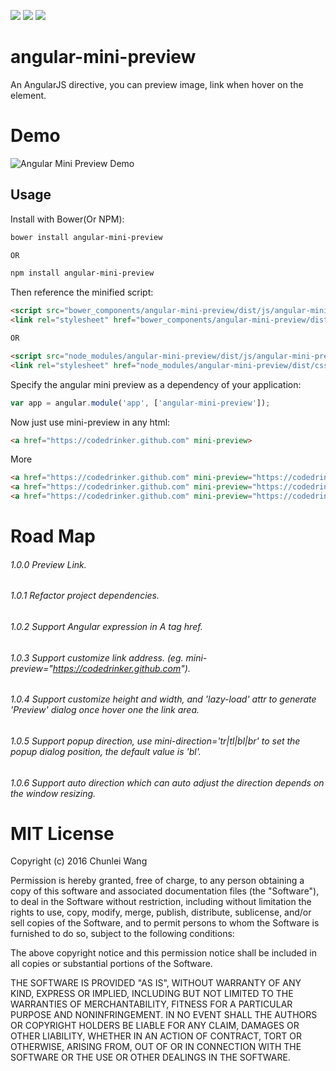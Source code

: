 ![](https://img.shields.io/badge/bower-1.0.6-green.svg) ![](https://img.shields.io/badge/npm-1.0.6-red.svg) ![](https://img.shields.io/github/license/mashape/apistatus.svg)

# angular-mini-preview
An AngularJS directive, you can preview image, link when hover on the element.

# Demo
![Angular Mini Preview Demo](https://codedrinker.github.io/repository/asserts/angular-mini-preview.gif)

## Usage

Install with Bower(Or NPM):

```bash
bower install angular-mini-preview

OR

npm install angular-mini-preview
```

Then reference the minified script:

```html
<script src="bower_components/angular-mini-preview/dist/js/angular-mini-preview.min.js"></script>
<link rel="stylesheet" href="bower_components/angular-mini-preview/dist/css/angular-mini-preview.min.css">

OR

<script src="node_modules/angular-mini-preview/dist/js/angular-mini-preview.min.js"></script>
<link rel="stylesheet" href="node_modules/angular-mini-preview/dist/css/angular-mini-preview.min.css">

```

Specify the angular mini preview as a dependency of your application:

```js
var app = angular.module('app', ['angular-mini-preview']);
```

Now just use mini-preview in any html:
```html
<a href="https://codedrinker.github.com" mini-preview>
```
More
```html
<a href="https://codedrinker.github.com" mini-preview="https://codedrinker.github.com">
<a href="https://codedrinker.github.com" mini-preview="https://codedrinker.github.com" lazy-load="true">
<a href="https://codedrinker.github.com" mini-preview="https://codedrinker.github.com" lazy-load="true" mini-width="300px">
```

# Road Map
###### 1.0.0 Preview Link.
###### 1.0.1 Refactor project dependencies.
###### 1.0.2 Support Angular expression in A tag href.
###### 1.0.3 Support customize link address. (eg. mini-preview="https://codedrinker.github.com").
###### 1.0.4 Support customize height and width, and 'lazy-load' attr to generate 'Preview' dialog once hover one the link area.
###### 1.0.5 Support popup direction, use mini-direction='tr|tl|bl|br' to set the popup dialog position, the default value is 'bl'.
###### 1.0.6 Support auto direction which can auto adjust the direction depends on the window resizing.

# MIT License

Copyright (c) 2016 Chunlei Wang

Permission is hereby granted, free of charge, to any person obtaining a copy
of this software and associated documentation files (the "Software"), to deal
in the Software without restriction, including without limitation the rights
to use, copy, modify, merge, publish, distribute, sublicense, and/or sell
copies of the Software, and to permit persons to whom the Software is
furnished to do so, subject to the following conditions:

The above copyright notice and this permission notice shall be included in all
copies or substantial portions of the Software.

THE SOFTWARE IS PROVIDED "AS IS", WITHOUT WARRANTY OF ANY KIND, EXPRESS OR
IMPLIED, INCLUDING BUT NOT LIMITED TO THE WARRANTIES OF MERCHANTABILITY,
FITNESS FOR A PARTICULAR PURPOSE AND NONINFRINGEMENT. IN NO EVENT SHALL THE
AUTHORS OR COPYRIGHT HOLDERS BE LIABLE FOR ANY CLAIM, DAMAGES OR OTHER
LIABILITY, WHETHER IN AN ACTION OF CONTRACT, TORT OR OTHERWISE, ARISING FROM,
OUT OF OR IN CONNECTION WITH THE SOFTWARE OR THE USE OR OTHER DEALINGS IN THE
SOFTWARE.
